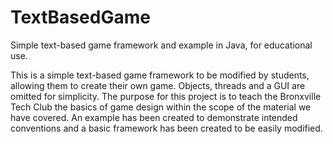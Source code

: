 # TextBasedGame
Simple text-based game framework and example in Java, for educational use.

This is a simple text-based game framework to be modified by students, allowing them to create their own game.
Objects, threads and a GUI are omitted for simplicity.
The purpose for this project is to teach the Bronxville Tech Club the basics of game design within the scope of the material we have covered.
An example has been created to demonstrate intended conventions and a basic framework has been created to be easily modified.
